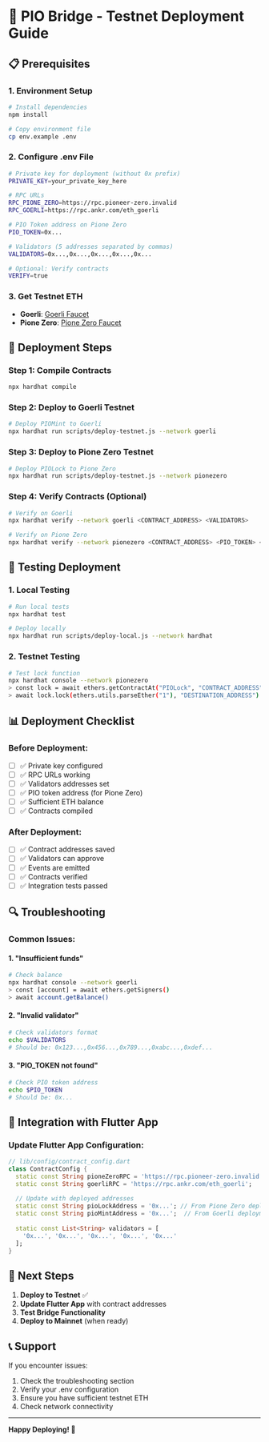 # 🚀 PIO Bridge - Testnet Deployment Guide

## 📋 Prerequisites

### 1. **Environment Setup**
```bash
# Install dependencies
npm install

# Copy environment file
cp env.example .env
```

### 2. **Configure .env File**
```bash
# Private key for deployment (without 0x prefix)
PRIVATE_KEY=your_private_key_here

# RPC URLs
RPC_PIONE_ZERO=https://rpc.pioneer-zero.invalid
RPC_GOERLI=https://rpc.ankr.com/eth_goerli

# PIO Token address on Pione Zero
PIO_TOKEN=0x...

# Validators (5 addresses separated by commas)
VALIDATORS=0x...,0x...,0x...,0x...,0x...

# Optional: Verify contracts
VERIFY=true
```

### 3. **Get Testnet ETH**
- **Goerli**: [Goerli Faucet](https://goerlifaucet.com/)
- **Pione Zero**: [Pione Zero Faucet](https://faucet.pioneer-zero.invalid)

## 🔧 Deployment Steps

### Step 1: Compile Contracts
```bash
npx hardhat compile
```

### Step 2: Deploy to Goerli Testnet
```bash
# Deploy PIOMint to Goerli
npx hardhat run scripts/deploy-testnet.js --network goerli
```

### Step 3: Deploy to Pione Zero Testnet
```bash
# Deploy PIOLock to Pione Zero
npx hardhat run scripts/deploy-testnet.js --network pionezero
```

### Step 4: Verify Contracts (Optional)
```bash
# Verify on Goerli
npx hardhat verify --network goerli <CONTRACT_ADDRESS> <VALIDATORS>

# Verify on Pione Zero
npx hardhat verify --network pionezero <CONTRACT_ADDRESS> <PIO_TOKEN> <VALIDATORS>
```

## 🧪 Testing Deployment

### 1. **Local Testing**
```bash
# Run local tests
npx hardhat test

# Deploy locally
npx hardhat run scripts/deploy-local.js --network hardhat
```

### 2. **Testnet Testing**
```bash
# Test lock function
npx hardhat console --network pionezero
> const lock = await ethers.getContractAt("PIOLock", "CONTRACT_ADDRESS")
> await lock.lock(ethers.utils.parseEther("1"), "DESTINATION_ADDRESS")
```

## 📊 Deployment Checklist

### Before Deployment:
- [ ] ✅ Private key configured
- [ ] ✅ RPC URLs working
- [ ] ✅ Validators addresses set
- [ ] ✅ PIO token address (for Pione Zero)
- [ ] ✅ Sufficient ETH balance
- [ ] ✅ Contracts compiled

### After Deployment:
- [ ] ✅ Contract addresses saved
- [ ] ✅ Validators can approve
- [ ] ✅ Events are emitted
- [ ] ✅ Contracts verified
- [ ] ✅ Integration tests passed

## 🔍 Troubleshooting

### Common Issues:

#### 1. **"Insufficient funds"**
```bash
# Check balance
npx hardhat console --network goerli
> const [account] = await ethers.getSigners()
> await account.getBalance()
```

#### 2. **"Invalid validator"**
```bash
# Check validators format
echo $VALIDATORS
# Should be: 0x123...,0x456...,0x789...,0xabc...,0xdef...
```

#### 3. **"PIO_TOKEN not found"**
```bash
# Check PIO token address
echo $PIO_TOKEN
# Should be: 0x...
```

## 📱 Integration with Flutter App

### Update Flutter App Configuration:
```dart
// lib/config/contract_config.dart
class ContractConfig {
  static const String pioneZeroRPC = 'https://rpc.pioneer-zero.invalid';
  static const String goerliRPC = 'https://rpc.ankr.com/eth_goerli';
  
  // Update with deployed addresses
  static const String pioLockAddress = '0x...'; // From Pione Zero deployment
  static const String pioMintAddress = '0x...';  // From Goerli deployment
  
  static const List<String> validators = [
    '0x...', '0x...', '0x...', '0x...', '0x...'
  ];
}
```

## 🎯 Next Steps

1. **Deploy to Testnet** ✅
2. **Update Flutter App** with contract addresses
3. **Test Bridge Functionality**
4. **Deploy to Mainnet** (when ready)

## 📞 Support

If you encounter issues:
1. Check the troubleshooting section
2. Verify your .env configuration
3. Ensure you have sufficient testnet ETH
4. Check network connectivity

---

**Happy Deploying! 🚀**
